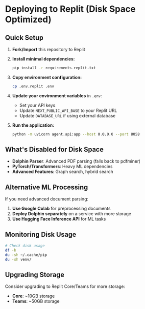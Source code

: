 # Deploying to Replit (Disk Space Optimized)

## Quick Setup

1. **Fork/Import** this repository to Replit

2. **Install minimal dependencies:**
   ```bash
   pip install -r requirements-replit.txt
   ```

3. **Copy environment configuration:**
   ```bash
   cp .env.replit .env
   ```

4. **Update your environment variables** in `.env`:
   - Set your API keys
   - Update `NEXT_PUBLIC_API_BASE` to your Replit URL
   - Update `DATABASE_URL` if using external database

5. **Run the application:**
   ```bash
   python -m uvicorn agent.api:app --host 0.0.0.0 --port 8058
   ```

## What's Disabled for Disk Space

- **Dolphin Parser**: Advanced PDF parsing (falls back to pdfminer)
- **PyTorch/Transformers**: Heavy ML dependencies
- **Advanced Features**: Graph search, hybrid search

## Alternative ML Processing

If you need advanced document parsing:

1. **Use Google Colab** for preprocessing documents
2. **Deploy Dolphin separately** on a service with more storage
3. **Use Hugging Face Inference API** for ML tasks

## Monitoring Disk Usage

```bash
# Check disk usage
df -h
du -sh ~/.cache/pip
du -sh venv/
```

## Upgrading Storage

Consider upgrading to Replit Core/Teams for more storage:
- **Core**: ~10GB storage
- **Teams**: ~50GB storage
